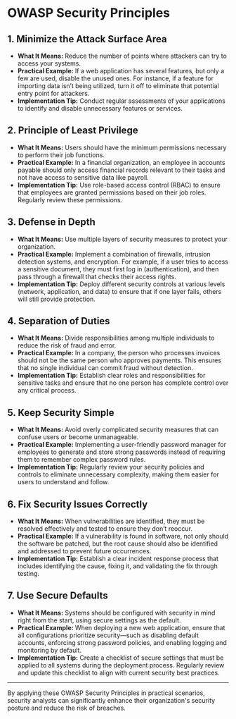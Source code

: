 # OWASP Security Principles

## 1. Minimize the Attack Surface Area
- **What It Means:** Reduce the number of points where attackers can try to access your systems.
- **Practical Example:** If a web application has several features, but only a few are used, disable the unused ones. For instance, if a feature for importing data isn’t being utilized, turn it off to eliminate that potential entry point for attackers.
- **Implementation Tip:** Conduct regular assessments of your applications to identify and disable unnecessary features or services.

## 2. Principle of Least Privilege
- **What It Means:** Users should have the minimum permissions necessary to perform their job functions.
- **Practical Example:** In a financial organization, an employee in accounts payable should only access financial records relevant to their tasks and not have access to sensitive data like payroll.
- **Implementation Tip:** Use role-based access control (RBAC) to ensure that employees are granted permissions based on their job roles. Regularly review these permissions.

## 3. Defense in Depth
- **What It Means:** Use multiple layers of security measures to protect your organization.
- **Practical Example:** Implement a combination of firewalls, intrusion detection systems, and encryption. For example, if a user tries to access a sensitive document, they must first log in (authentication), and then pass through a firewall that checks their access rights.
- **Implementation Tip:** Deploy different security controls at various levels (network, application, and data) to ensure that if one layer fails, others will still provide protection.

## 4. Separation of Duties
- **What It Means:** Divide responsibilities among multiple individuals to reduce the risk of fraud and error.
- **Practical Example:** In a company, the person who processes invoices should not be the same person who approves payments. This ensures that no single individual can commit fraud without detection.
- **Implementation Tip:** Establish clear roles and responsibilities for sensitive tasks and ensure that no one person has complete control over any critical process.

## 5. Keep Security Simple
- **What It Means:** Avoid overly complicated security measures that can confuse users or become unmanageable.
- **Practical Example:** Implementing a user-friendly password manager for employees to generate and store strong passwords instead of requiring them to remember complex password rules.
- **Implementation Tip:** Regularly review your security policies and controls to eliminate unnecessary complexity, making them easier for users to understand and follow.

## 6. Fix Security Issues Correctly
- **What It Means:** When vulnerabilities are identified, they must be resolved effectively and tested to ensure they don’t reoccur.
- **Practical Example:** If a vulnerability is found in software, not only should the software be patched, but the root cause should also be identified and addressed to prevent future occurrences.
- **Implementation Tip:** Establish a clear incident response process that includes identifying the cause, fixing it, and validating the fix through testing.

## 7. Use Secure Defaults
- **What It Means:** Systems should be configured with security in mind right from the start, using secure settings as the default.
- **Practical Example:** When deploying a new web application, ensure that all configurations prioritize security—such as disabling default accounts, enforcing strong password policies, and enabling logging and monitoring by default.
- **Implementation Tip:** Create a checklist of secure settings that must be applied to all systems during the deployment process. Regularly review and update this checklist to align with current security best practices.

---

By applying these OWASP Security Principles in practical scenarios, security analysts can significantly enhance their organization's security posture and reduce the risk of breaches.
